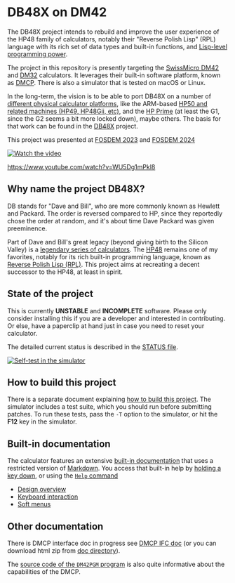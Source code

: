 # DB48X on DM42

The DB48X project intends to rebuild and improve the user experience of the
HP48 family of calculators, notably their "Reverse Polish Lisp" (RPL)
language with its rich set of data types and built-in functions, and
[Lisp-level programming power](http://www.paulgraham.com/avg.html).

The project in this repository is presently targeting the
[SwissMicro DM42](https://www.swissmicros.com/product/dm42) and
[DM32](https://www.swissmicros.com/product/dm42) calculators. It leverages their
built-in software platform, known as
[DMCP](https://technical.swissmicros.com/dmcp/doc/DMCP-ifc-html/). There is also
a simulator that is tested on macOS or Linux.

In the long-term, the vision is to be able to port DB48X on a number of
[different physical calculator platforms](https://www.youtube.com/watch?v=34pPycq8ia8),
like the ARM-based
[HP50 and related machines (HP49, HP48Gii, etc)](https://en.wikipedia.org/wiki/HP_49/50_series),
and the [HP Prime](https://en.wikipedia.org/wiki/HP_Prime)
(at least the G1, since the G2 seems a bit more locked down), maybe others.
The basis for that work can be found in the [DB48X](https://github.com/c3d/db48x) project.

This project was presented at [FOSDEM 2023][fosdem23] and [FOSDEM 2024][fosdem24]

[fosdem23]: https://fosdem.org/2023/schedule/event/reversepolishlisp/
[fosdem24]: https://fosdem.org/2024/schedule/event/fosdem-2024-1990-how-much-math-can-you-fit-in-700k-/

[![Watch the video](https://img.youtube.com/vi/WU5Dg1mPkl8/maxresdefault.jpg)](https://www.youtube.com/watch?v=WU5Dg1mPkl8&list=PLz1qkflzABy-Cs1R07zGB8A9K5Yjolmlf)

https://www.youtube.com/watch?v=WU5Dg1mPkl8

## Why name the project DB48X?

DB stands for "Dave and Bill", who are more commonly known as Hewlett and
Packard. The order is reversed compared to HP, since they reportedly chose the
order at random, and it's about time Dave Packard was given preeminence.

Part of Dave and Bill's great legacy (beyond giving birth to the Silicon Valley)
is a [legendary series of calculators](https://www.hpmuseum.org).
The [HP48](https://en.wikipedia.org/wiki/HP_48_series) remains one of my
favorites, notably for its rich built-in programming language, known as [Reverse
Polish Lisp (RPL)](https://en.wikipedia.org/wiki/RPL_(programming_language)).
This project aims at recreating a decent successor to the HP48, at least in
spirit.


## State of the project

This is currently **UNSTABLE** and **INCOMPLETE** software. Please only consider
installing this if you are a developer and interested in contributing. Or else,
have a paperclip at hand just in case you need to reset your calculator.

The detailed current status is described in the [STATUS file](STATUS.md).

[![Self-test in the simulator](http://img.youtube.com/vi/vT-I3UlROtA/0.jpg)](https://www.youtube.com/watch?v=vT-I3UlROtA "Self-test demo")


## How to build this project

There is a separate document explaining [how to build this project](BUILD.md).
The simulator includes a test suite, which you should run before submitting
patches. To run these tests, pass the `-T` option to the simulator, or hit the
**F12** key in the simulator.


## Built-in documentation

The calculator features an extensive [built-in documentation](help/db48x.md)
that uses a restricted version of [Markdown](https://www.markdownguide.org).
You access that built-in help by [holding a key down](help/db48x.md#help), or
using the [`Help` command](doc/commands/system.md#help)

* [Design overview](help/db48x.md#design-overview)
* [Keyboard interaction](help/db48x.md#keyboard-interaction)
* [Soft menus](help/db48x.md#soft-menus)


## Other documentation

There is DMCP interface doc in progress see [DMCP IFC doc](http://technical.swissmicros.com/dmcp/doc/DMCP-ifc-html/)
(or you can download html zip from [doc directory](http://technical.swissmicros.com/dmcp/doc/)).

The [source code of the `DM42PGM` program](https://github.com/swissmicros/DM42PGM)
is also quite informative about the capabilities of the DMCP.
